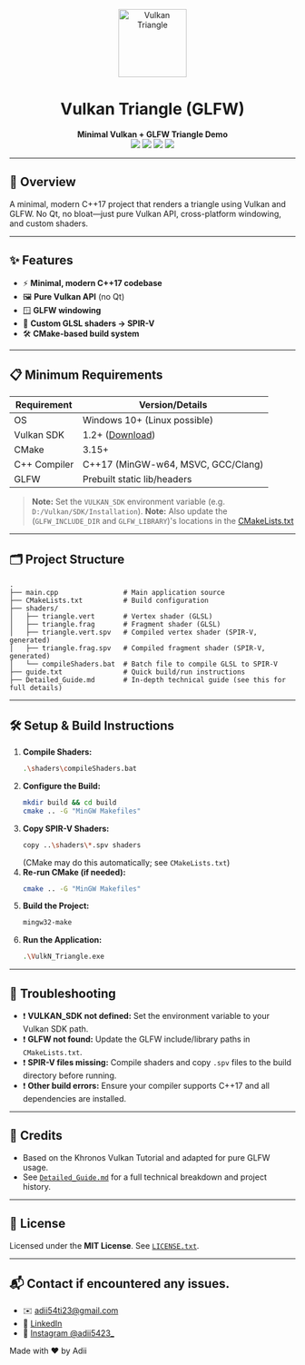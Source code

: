 <p align="center">
  <img src="https://raw.githubusercontent.com/adi5423/Vulkan-2d-Triangle-Render/main/assets/vulkan_logo.png" alt="Vulkan Triangle" width="120"/>
</p>

<h1 align="center">Vulkan Triangle (GLFW)</h1>

<p align="center">
  <b>Minimal Vulkan + GLFW Triangle Demo</b><br/>
  <a href="#minimum-requirements"><img src="https://img.shields.io/badge/Platform-Windows%2010%2B-blue?logo=windows"/></a>
  <a href="#minimum-requirements"><img src="https://img.shields.io/badge/Vulkan-1.2%2B-red?logo=vulkan"/></a>
  <a href="#minimum-requirements"><img src="https://img.shields.io/badge/CMake-3.15%2B-blue?logo=cmake"/></a>
  <a href="#minimum-requirements"><img src="https://img.shields.io/badge/C%2B%2B-17-blue?logo=c%2B%2B"/></a>
</p>

---

## 🚀 Overview
A minimal, modern C++17 project that renders a triangle using Vulkan and GLFW. No Qt, no bloat—just pure Vulkan API, cross-platform windowing, and custom shaders.

---

## ✨ Features
- ⚡ **Minimal, modern C++17 codebase**
- 🖼️ **Pure Vulkan API** (no Qt)
- 🪟 **GLFW windowing**
- 🎨 **Custom GLSL shaders → SPIR-V**
- 🛠️ **CMake-based build system**

---

## 📋 Minimum Requirements

| Requirement      | Version/Details                |
|------------------|-------------------------------|
| OS               | Windows 10+ (Linux possible)  |
| Vulkan SDK       | 1.2+ ([Download](https://vulkan.lunarg.com/sdk/home)) |
| CMake            | 3.15+                         |
| C++ Compiler     | C++17 (MinGW-w64, MSVC, GCC/Clang) |
| GLFW             | Prebuilt static lib/headers    |

> **Note:** Set the `VULKAN_SDK` environment variable (e.g. `D:/Vulkan/SDK/Installation`).
> **Note:** Also update the (`GLFW_INCLUDE_DIR` and `GLFW_LIBRARY`)'s locations in the [CMakeLists.txt](CMakeLists.txt)   
---

## 🗂️ Project Structure
```text
.
├── main.cpp                # Main application source
├── CMakeLists.txt          # Build configuration
├── shaders/
│   ├── triangle.vert       # Vertex shader (GLSL)
│   ├── triangle.frag       # Fragment shader (GLSL)
│   ├── triangle.vert.spv   # Compiled vertex shader (SPIR-V, generated)
│   ├── triangle.frag.spv   # Compiled fragment shader (SPIR-V, generated)
│   └── compileShaders.bat  # Batch file to compile GLSL to SPIR-V
├── guide.txt               # Quick build/run instructions
├── Detailed_Guide.md       # In-depth technical guide (see this for full details)
```

---

## 🛠️ Setup & Build Instructions

1. **Compile Shaders:**
   ```sh
   .\shaders\compileShaders.bat
   ```
2. **Configure the Build:**
   ```sh
   mkdir build && cd build
   cmake .. -G "MinGW Makefiles"
   ```
3. **Copy SPIR-V Shaders:**
   ```sh
   copy ..\shaders\*.spv shaders
   ```
   (CMake may do this automatically; see `CMakeLists.txt`)
4. **Re-run CMake (if needed):**
   ```sh
   cmake .. -G "MinGW Makefiles"
   ```
5. **Build the Project:**
   ```sh
   mingw32-make
   ```
6. **Run the Application:**
   ```sh
   .\VulkN_Triangle.exe
   ```

---

## 🧩 Troubleshooting
- ❗ **VULKAN_SDK not defined:** Set the environment variable to your Vulkan SDK path.
- ❗ **GLFW not found:** Update the GLFW include/library paths in `CMakeLists.txt`.
- ❗ **SPIR-V files missing:** Compile shaders and copy `.spv` files to the build directory before running.
- ❗ **Other build errors:** Ensure your compiler supports C++17 and all dependencies are installed.

---

## 🙏 Credits
- Based on the Khronos Vulkan Tutorial and adapted for pure GLFW usage.
- See [`Detailed_Guide.md`](./Detailed_Guide.md) for a full technical breakdown and project history.

---

## 📜 License

Licensed under the **MIT License**. See [`LICENSE.txt`](LICENSE.txt).

---

## 📬 Contact if encountered any issues.

* ✉️  [adii54ti23@gmail.com](mailto:adii54ti23@gmail.com)
* 💼 [LinkedIn](https://www.linkedin.com/in/aditya-tiwari-141731329/)
* 📸 [Instagram @adii5423\_](https://www.instagram.com/adii5423_)

Made with ❤️ by Adii